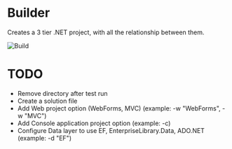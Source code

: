 Builder 
=======

Creates a 3 tier .NET project, with all the relationship between them.

![Build](https://ci.appveyor.com/api/projects/status/32r7s2skrgm9ubva?retina=true)

TODO
====
* Remove directory after test run
* Create a solution file
* Add Web project option (WebForms, MVC) (example: -w "WebForms", -w "MVC")
* Add Console application project option (example: -c)
* Configure Data layer to use EF, EnterpriseLibrary.Data, ADO.NET (example: -d "EF")

